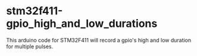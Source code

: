 # stm32f411-gpio_high_and_low_durations
This arduino code for STM32F411 will record a gpio's high and low duration for multiple pulses.
